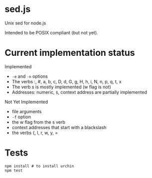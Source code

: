 # sed.js

Unix sed for node.js

Intended to be POSIX compliant (but not yet).

# Current implementation status

Implemented
 * `-e` and `-n` options
 * The verbs :, #, a, b, c, D, d, G, g, H, h, i, N, n, p, q, t, x
 * The verb s is mostly implemented (w flag is not)
 * Addresses: numeric, `$`, context address are partially implemented

Not Yet Implemented
 * file arguments
 * `-f` option
 * the w flag from the s verb
 * context addresses that start with a blackslash
 * the verbs {, l, r, w, y, =

# Tests

    npm install # to install urchin
    npm test

